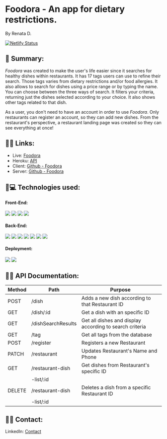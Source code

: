 # Foodora - An app for dietary restrictions. 
By Renata D.

[![Netlify Status](https://api.netlify.com/api/v1/badges/4bfb0281-c2af-470b-ac8b-dc99de00dac2/deploy-status)](https://app.netlify.com/sites/foodora/deploys)

## 📌 Summary:
_Foodora_ was created to make the user's life easier since it searches for healthy dishes within restaurants. It has 17 tags users can use to refine their search. Those tags varies from dietary restrictions and/or food allergies. It also allows to search for dishes using a price range or by typing the name. You can choose between the three ways of search. It filters your criteria, returning just the dishes selected according to your choice. It also shows other tags related to that dish.

As a user, you don't need to have an account in order to use _Foodora_. Only restaurants can register an account, so they can add new dishes. From the restaurant's perspective, a restaurant landing page was created so they can see everything at once! 

## 📌🔗 Links:

* Live: [Foodora](https://foodora.netlify.app/)
* Heroku: [API](https://dry-fjord-49769.herokuapp.com/)
* Client: [Github - Foodora](https://github.com/Seraphyne/foodora-client)
* Server: [Github - Foodora](https://github.com/Seraphyne/foodora-server)

## 📌💻 Technologies used:

#### Front-End: 

![](https://img.shields.io/badge/Code-React-informational?style=flat&logo=react&logoColor=white&color=sucess)
![](https://img.shields.io/badge/Code-ReactRouter-informational?style=flat&logo=react&logoColor=white&color=sucess)
![](https://img.shields.io/badge/Code-CSS-informational?style=flat&logo=css&logoColor=white&color=sucess)
![](https://img.shields.io/badge/Code-Enzyme-informational?style=flat&logo=enzyme&logoColor=white&color=sucess)

#### Back-End: 

![](https://img.shields.io/badge/Code-PostgreSQL-informational?style=flat&logo=postgresql&logoColor=white&color=sucess)
![](https://img.shields.io/badge/Code-Node-informational?style=flat&logo=node&logoColor=white&color=sucess)
![](https://img.shields.io/badge/Code-Express-informational?style=flat&logo=express&logoColor=white&color=sucess)
![](https://img.shields.io/badge/Code-JWT-informational?style=flat&logo=jwt&logoColor=white&color=sucess)
![](https://img.shields.io/badge/Code-Mocha&Chai-informational?style=flat&logo=mocha&chait&logoColor=white&color=sucess)
![](https://img.shields.io/badge/Code-Nodemon-informational?style=flat&logo=nodemon&logoColor=white&color=sucess)
![](https://img.shields.io/badge/Code-Supertest-informational?style=flat&logo=supertest&chait&logoColor=white&color=sucess)

#### Deployment:

![](https://img.shields.io/badge/Heroku-informational?style=flat&logo=heroku&logoColor=white&color=sucess)
![](https://img.shields.io/badge/Netlify-informational?style=flat&logo=netlify&logoColor=white&color=sucess)

## 📌📄 API Documentation:

| Method | Path               | Purpose                                                        |
| ------ | ------------------ | -------------------------------------------------------------- |
| POST   | /dish              | Adds a new dish according to that Restaurant ID                |
| GET    | /dish/:id          | Get a dish with an specific ID                                 |
| GET    | /dishSearchResults | Get all dishes and display according to search criteria        |
| GET    | /tag               | Get all tags from the database                                 |
| POST   | /register          | Registers a new Restaurant                                     |
| PATCH  | /restaurant        | Updates Restaurant's Name and Phone                            |
| GET    | /restaurant-dish   | Get dishes from Restaurant's specific ID                       |
|        | -list/:id          |                                                                |
| DELETE | /restaurant-dish   | Deletes a dish from a specific Restaurant ID                   |
|        | -list/:id          |                                                                |

## 📌📇 Contact:
LinkedIn: [Contact](https://www.linkedin.com/in/renatafd/?locale=en_US)